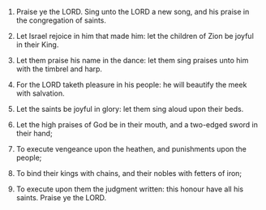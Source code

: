 1. Praise ye the LORD. Sing unto the LORD a new song, and his
praise in the congregation of saints.

2. Let Israel rejoice in him that made him: let the children of
Zion be joyful in their King.

3. Let them praise his name in the dance: let them sing praises
unto him with the timbrel and harp.

4. For the LORD taketh pleasure in his people: he will beautify the
meek with salvation.

5. Let the saints be joyful in glory: let them sing aloud upon
their beds.

6. Let the high praises of God be in their mouth, and a two-edged
sword in their hand;

7. To execute vengeance upon the heathen, and punishments upon the
people;

8. To bind their kings with chains, and their nobles with fetters
of iron;

9. To execute upon them the judgment written: this honour have all
his saints. Praise ye the LORD.